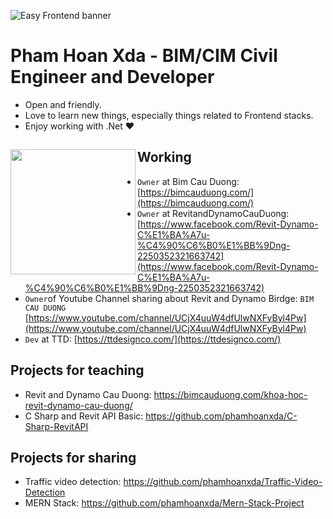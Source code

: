 ![Easy Frontend banner](https://res.cloudinary.com/i-h-c-x-y-d-ng/image/upload/v1612518814/CV%20Image/Fanpage_tqde7c.jpg)

# Pham Hoan Xda - BIM/CIM Civil Engineer and Developer

- Open and friendly.
- Love to learn new things, especially things related to Frontend stacks.
- Enjoy working with .Net ❤

## Working <a href="https://github.com/phamhoanxda"><img align="left" width="auto" height="200" src="https://res.cloudinary.com/i-h-c-x-y-d-ng/image/upload/v1612518815/CV%20Image/Avata_fcpkwx.png"></a>

  - `Owner` at Bim Cau Duong: [https://bimcauduong.com/](https://bimcauduong.com/)
  - `Owner` at RevitandDynamoCauDuong: [https://www.facebook.com/Revit-Dynamo-C%E1%BA%A7u-%C4%90%C6%B0%E1%BB%9Dng-2250352321663742](https://www.facebook.com/Revit-Dynamo-C%E1%BA%A7u-%C4%90%C6%B0%E1%BB%9Dng-2250352321663742)
  - `Owner`of Youtube Channel sharing about Revit and Dynamo Birdge: `BIM CAU DUONG` [https://www.youtube.com/channel/UCjX4uuW4dfUlwNXFyByl4Pw](https://www.youtube.com/channel/UCjX4uuW4dfUlwNXFyByl4Pw)
  - `Dev` at TTD: [https://ttdesignco.com/](https://ttdesignco.com/)

## Projects for teaching
- Revit and Dynamo Cau Duong: https://bimcauduong.com/khoa-hoc-revit-dynamo-cau-duong/
- C Sharp and Revit API Basic: https://github.com/phamhoanxda/C-Sharp-RevitAPI

## Projects for sharing
- Traffic video detection: https://github.com/phamhoanxda/Traffic-Video-Detection
- MERN Stack: https://github.com/phamhoanxda/Mern-Stack-Project
